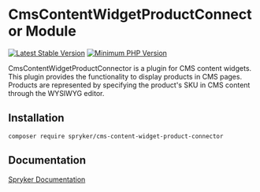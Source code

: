 # CmsContentWidgetProductConnector Module
[![Latest Stable Version](https://poser.pugx.org/spryker/cms-content-widget-product-connector/v/stable.svg)](https://packagist.org/packages/spryker/cms-content-widget-product-connector)
[![Minimum PHP Version](https://img.shields.io/badge/php-%3E%3D%208.0-8892BF.svg)](https://php.net/)

CmsContentWidgetProductConnector is a plugin for CMS content widgets. This plugin provides the functionality to display products in CMS pages. Products are represented by specifying the product's SKU in CMS content through the WYSIWYG editor.

## Installation

```
composer require spryker/cms-content-widget-product-connector
```

## Documentation

[Spryker Documentation](https://docs.spryker.com)
